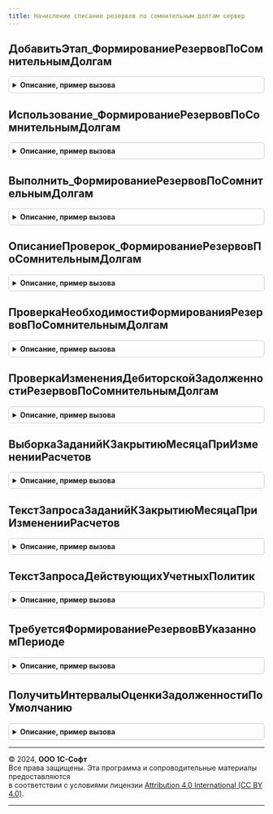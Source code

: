 ```yaml
---
title: Начисление списание резервов по сомнительным долгам сервер
---
```



## ДобавитьЭтап_ФормированиеРезервовПоСомнительнымДолгам
<details style="margin: 1em 0; padding: 0.5em; border: 1px solid #ccc; border-radius: 6px;">

<summary style="font-weight: bold; cursor: pointer;">Описание, пример вызова</summary>

```bsl

// Добавляет этап закрытия месяца Формирование резервов по сомнительным долгам.
//
// Параметры:
// 	ТаблицаЭтапов - см. Обработки.ОперацииЗакрытияМесяца.ИнициализироватьТаблицуОписанияЭтапов
// 	ТекущийРодитель - Строка - группа. в которую нужно добавить новый этап
//
Процедура ДобавитьЭтап_ФормированиеРезервовПоСомнительнымДолгам(ТаблицаЭтапов, ТекущийРодитель) Экспорт
```

Пример вызова
```bsl
НачислениеСписаниеРезервовПоСомнительнымДолгамСервер.ДобавитьЭтап_ФормированиеРезервовПоСомнительнымДолгам(ТаблицаЭтапов, ТекущийРодитель) 
```
</details>

## Использование_ФормированиеРезервовПоСомнительнымДолгам
<details style="margin: 1em 0; padding: 0.5em; border: 1px solid #ccc; border-radius: 6px;">

<summary style="font-weight: bold; cursor: pointer;">Описание, пример вызова</summary>

```bsl

// Проверка необходимости использования этапа закрытия месяца.
//
// Параметры:
//  ПараметрыОбработчика - Структура - параметры обработчика события этапа.
//
Процедура Использование_ФормированиеРезервовПоСомнительнымДолгам(ПараметрыОбработчика) Экспорт
```

Пример вызова
```bsl
НачислениеСписаниеРезервовПоСомнительнымДолгамСервер.Использование_ФормированиеРезервовПоСомнительнымДолгам(ПараметрыОбработчика) 
```
</details>

## Выполнить_ФормированиеРезервовПоСомнительнымДолгам
<details style="margin: 1em 0; padding: 0.5em; border: 1px solid #ccc; border-radius: 6px;">

<summary style="font-weight: bold; cursor: pointer;">Описание, пример вызова</summary>

```bsl

// Выполнение этапа закрытия месяца.
//
// Параметры:
//  ПараметрыОбработчика - Структура - параметры обработчика события этапа.
//
Процедура Выполнить_ФормированиеРезервовПоСомнительнымДолгам(ПараметрыОбработчика) Экспорт
```

Пример вызова
```bsl
НачислениеСписаниеРезервовПоСомнительнымДолгамСервер.Выполнить_ФормированиеРезервовПоСомнительнымДолгам(ПараметрыОбработчика) 
```
</details>

## ОписаниеПроверок_ФормированиеРезервовПоСомнительнымДолгам
<details style="margin: 1em 0; padding: 0.5em; border: 1px solid #ccc; border-radius: 6px;">

<summary style="font-weight: bold; cursor: pointer;">Описание, пример вызова</summary>

```bsl

// Описание проверок этапа закрытия месяца.
//
// Параметры:
//	ТаблицаПроверок - см. АудитСостоянияСистемыПереопределяемый.ЗаполнитьПроверкиДляРегистрации.
//
Процедура ОписаниеПроверок_ФормированиеРезервовПоСомнительнымДолгам(ТаблицаПроверок) Экспорт
```

Пример вызова
```bsl
НачислениеСписаниеРезервовПоСомнительнымДолгамСервер.ОписаниеПроверок_ФормированиеРезервовПоСомнительнымДолгам(ТаблицаПроверок) 
```
</details>

## ПроверкаНеобходимостиФормированияРезервовПоСомнительнымДолгам
<details style="margin: 1em 0; padding: 0.5em; border: 1px solid #ccc; border-radius: 6px;">

<summary style="font-weight: bold; cursor: pointer;">Описание, пример вызова</summary>

```bsl

// Этап требуется, если в текущем месяце отсутствует документ формирования резервов по сомнительным долгам.
//
// Параметры:
//  ПараметрыПроверки - Структура - параметр процедуры-обработчика проверки, см. АудитСостоянияСистемы.ИнициализироватьПараметрыПроверки
//
Процедура ПроверкаНеобходимостиФормированияРезервовПоСомнительнымДолгам(ПараметрыПроверки) Экспорт
```

Пример вызова
```bsl
НачислениеСписаниеРезервовПоСомнительнымДолгамСервер.ПроверкаНеобходимостиФормированияРезервовПоСомнительнымДолгам(ПараметрыПроверки) 
```
</details>

## ПроверкаИзмененияДебиторскойЗадолженностиРезервовПоСомнительнымДолгам
<details style="margin: 1em 0; padding: 0.5em; border: 1px solid #ccc; border-radius: 6px;">

<summary style="font-weight: bold; cursor: pointer;">Описание, пример вызова</summary>

```bsl

// Этап требуется, если дебиторская задолженность сохраненная в документе отличается от остатков дебиторской задолженности в учете.
//
// Параметры:
//  ПараметрыПроверки - Структура - параметр процедуры-обработчика проверки, см. АудитСостоянияСистемы.ИнициализироватьПараметрыПроверки
//
Процедура ПроверкаИзмененияДебиторскойЗадолженностиРезервовПоСомнительнымДолгам(ПараметрыПроверки) Экспорт
```

Пример вызова
```bsl
НачислениеСписаниеРезервовПоСомнительнымДолгамСервер.ПроверкаИзмененияДебиторскойЗадолженностиРезервовПоСомнительнымДолгам(ПараметрыПроверки) 
```
</details>

## ВыборкаЗаданийКЗакрытиюМесяцаПриИзмененииРасчетов
<details style="margin: 1em 0; padding: 0.5em; border: 1px solid #ccc; border-radius: 6px;">

<summary style="font-weight: bold; cursor: pointer;">Описание, пример вызова</summary>

```bsl

// Выбирает задания к закрытию месяца.
// Если по учетной политике резервы не формируются, то задания не регистрируются.
//
// Параметры:
// 	Запрос - Запрос - запрос, содержащий временную таблицу изменений расчетов с колонками:
// 	* Период - Дата -
// 	* Организация - СправочникСсылка.Организации -
// 	* Документ - ДокументСсылка -
// 	ИмяТаблицыИзменений - Строка - имя временной таблицы изменений расчетов.
//
// Возвращаемое значение:
//  ВыборкаИзРезультатаЗапроса - выборка заданий к закрытию месяца:
//  * Месяц - Дата - период задания
//  * Организация - СправочникСсылка.Организации - организация, по которой сформируется задание
//  * Операция - ПеречислениеСсылка.ОперацииЗакрытияМесяца - всегда ФормированиеРезервовПоСомнительнымДолгам
//  * Документ - Неопределено -
//
Функция ВыборкаЗаданийКЗакрытиюМесяцаПриИзмененииРасчетов(Запрос, ИмяТаблицыИзменений) Экспорт
```

Пример вызова
```bsl
Результат = НачислениеСписаниеРезервовПоСомнительнымДолгамСервер.ВыборкаЗаданийКЗакрытиюМесяцаПриИзмененииРасчетов(Запрос, ИмяТаблицыИзменений) 
```
</details>

## ТекстЗапросаЗаданийКЗакрытиюМесяцаПриИзмененииРасчетов
<details style="margin: 1em 0; padding: 0.5em; border: 1px solid #ccc; border-radius: 6px;">

<summary style="font-weight: bold; cursor: pointer;">Описание, пример вызова</summary>

```bsl

// Текст запроса заданий к закрытию месяца резервов по сомнительным долгам.
//
// Параметры:
// 	ИмяТаблицыДействующиеУчетныеПолитики - Строка - имя временной таблицы действующих учетных политик.
//   (См. ТекстЗапросаДействующихУчетныхПолитик).
//
// Возвращаемое значение:
//  Строка - текст запроса
//
Функция ТекстЗапросаЗаданийКЗакрытиюМесяцаПриИзмененииРасчетов(ИмяТаблицыДействующиеУчетныеПолитики) Экспорт
```

Пример вызова
```bsl
Результат = НачислениеСписаниеРезервовПоСомнительнымДолгамСервер.ТекстЗапросаЗаданийКЗакрытиюМесяцаПриИзмененииРасчетов(ИмяТаблицыДействующиеУчетныеПолитики) 
```
</details>

## ТекстЗапросаДействующихУчетныхПолитик
<details style="margin: 1em 0; padding: 0.5em; border: 1px solid #ccc; border-radius: 6px;">

<summary style="font-weight: bold; cursor: pointer;">Описание, пример вызова</summary>

```bsl

// Текст запроса действующих учетных политики резервов по сомнительным долгам.
//
// Параметры:
// 	ИмяТаблицыИзменений - Строка - имя временной таблицы изменений расчетов.
// 	ИмяПодготовленнойТаблицы - Строка - имя временной таблицы, в которую необходимо поместить действующие учетные политики.
//
// Возвращаемое значение:
//  Строка - текст запроса
//
Функция ТекстЗапросаДействующихУчетныхПолитик(ИмяТаблицыИзменений, ИмяПодготовленнойТаблицы) Экспорт
```

Пример вызова
```bsl
Результат = НачислениеСписаниеРезервовПоСомнительнымДолгамСервер.ТекстЗапросаДействующихУчетныхПолитик(ИмяТаблицыИзменений, ИмяПодготовленнойТаблицы) 
```
</details>

## ТребуетсяФормированиеРезервовВУказанномПериоде
<details style="margin: 1em 0; padding: 0.5em; border: 1px solid #ccc; border-radius: 6px;">

<summary style="font-weight: bold; cursor: pointer;">Описание, пример вызова</summary>

```bsl

// Проверяет совпадение указанного периода и периодичности формирования резервов.
//
// Параметры:
//	Периодичность - ПеречислениеСсылка.Периодичность - периодичность резервов
//	Период - Дата - период для формирования документа по данной операции
//
// Возвращаемое значение:
//	 Булево - признак необходимости формирования документа
//
Функция ТребуетсяФормированиеРезервовВУказанномПериоде(Периодичность, Период) Экспорт
```

Пример вызова
```bsl
Результат = НачислениеСписаниеРезервовПоСомнительнымДолгамСервер.ТребуетсяФормированиеРезервовВУказанномПериоде(Периодичность, Период) 
```
</details>

## ПолучитьИнтервалыОценкиЗадолженностиПоУмолчанию
<details style="margin: 1em 0; padding: 0.5em; border: 1px solid #ccc; border-radius: 6px;">

<summary style="font-weight: bold; cursor: pointer;">Описание, пример вызова</summary>

```bsl

Функция ПолучитьИнтервалыОценкиЗадолженностиПоУмолчанию() Экспорт
```

Пример вызова
```bsl
Результат = НачислениеСписаниеРезервовПоСомнительнымДолгамСервер.ПолучитьИнтервалыОценкиЗадолженностиПоУмолчанию() 
```
</details>

---

© 2024, **ООО 1С-Софт**  
Все права защищены. Эта программа и сопроводительные материалы предоставляются  
в соответствии с условиями лицензии [Attribution 4.0 International (CC BY 4.0)](https://creativecommons.org/licenses/by/4.0/legalcode).

---
